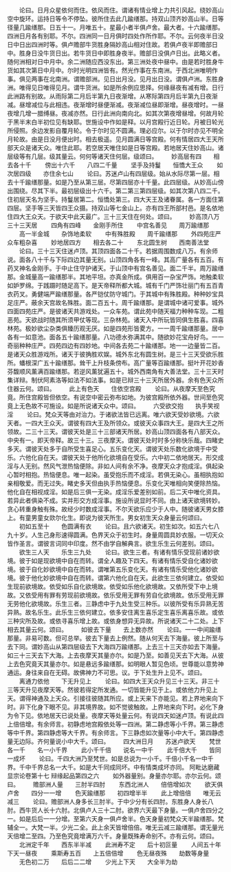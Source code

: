 <!-- { "loadSidebar": true } -->
　　论曰。日月众星依何而住。依风而住。谓诸有情业增上力共引风起。绕妙高山空中旋环。运持日等令不停坠。彼所住去此几踰缮那。持双山顶齐妙高山半。日等径量几踰缮那。日五十一。月唯五十。星最小者半俱卢舍。最大者。十六踰缮那。四洲日月各有别耶。不尔。四洲同一日月俱时四处作所作耶。不尔。云何夜半日没日中日出四洲时等。俱卢赡部牛货胜身隔妙高山相对住故。若俱卢夜半即赡部日中。胜身日没牛货日出。若牛货日中即胜身夜半。赡部日没俱卢日出。此略义者。随何洲相对日中月中。余二洲随应西没东出。第三洲处夜中昼中。由是若时胜身牛货如其次第日中月中。尔时光明四洲皆有。然光作事在东南洲。于西北洲唯明作事。俱见两事在北南洲。谓赡部洲。见日出月没。见月出日没。谓俱卢洲。东胜身洲。唯得见日唯得见月。谓牛货洲。如是所余例应思择。何缘昼夜有减有增。日行此洲路有别故。从雨际第二月后半第九日夜渐增。从寒际第四月后半第九日夜渐减。昼增减位与此相违。夜渐增时昼便渐减。夜渐减位昼即渐增。昼夜增时。一昼夜增几增一腊缚昼。夜减亦然。日行此洲向南向北。如其次第夜增昼增。何故月轮于黑半末白半初位见有缺耶。世施设中作如是释。以月宫殿行近日轮。月被日轮光所侵照。余边发影自覆月轮。令于尔时见不圆满。理必应尔。以于尔时亦见不明全月轮故。由是日没月便出时。相去极遥。见月圆满日等宫殿。何有情居四大王天所部天众是诸天众。唯住此耶。若空居天唯住如是日等宫殿。若地居天住妙高山。诸层级等有几层。级其量云。何何等诸天住何层。级颂曰。
　　妙高层有四　　相去各十千
　　傍出十六千　　八四二千量
　　坚手及持鬘　　恒憍大王众
　　如次居四级　　亦住余七山
　　论曰。苏迷卢山有四层级。始从水际尽第一层。相去十千踰缮那量。如是乃至从第三层。尽第四层亦十千量。此四层级。从妙高山傍出围绕。尽其下半。最初层级出十六千。第二第三第四层级。如其次第八四二千。住初层天名为坚手。持鬘居第二。恒憍处第三。四大天王及诸眷属。各一方面住第四层。坚手等三天皆四王众摄。持双山等七金山上。亦有四王所部村邑。是名依地住四大王众天。于欲天中此天最广。三十三天住在何处。颂曰。
　　妙高顶八万　　三十三天居
　　四角有四峰　　金刚手所住
　　中宫名善见　　周万踰缮那
　　高一半金城　　杂饰地柔软
　　中有殊胜殿　　周千踰缮那
　　外四苑庄严　　众车粗杂喜
　　妙地居四方　　相去各二十
　　东北圆生树　　西南善法堂
　　论曰。三十三天住迷卢顶。其顶四面各二十千。若据周围数成八万。有余师说。面各八十千与下际四边其量无别。山顶四角各有一峰。其高广量各有五百。有药叉神名金刚手。于中止住守护诸天。于山顶中有宫名善见。面二千半。周万踰缮那。金城量高一踰缮那半。其地平坦。亦真金所成。俱用百一杂宝严饰。地触柔软如妒罗绵。于践蹑时随足高下。是天帝释所都大城。城有千门严饰壮丽门有五百青衣药叉。勇健端严踰缮那量。各严铠仗防守城门。于其城中有殊胜殿。种种妙宝具足庄严。蔽余天宫故名殊胜。面二百五十。周千踰缮那。是谓城中诸可爱事。城外四面四苑庄严。是彼诸天共游戏处。一众车苑。谓此苑中随天福力种种车现。二粗恶苑。天欲战时随其所须甲仗等现。三杂林苑。诸天入中所玩皆同俱生胜喜。四喜林苑。极妙欲尘杂类俱臻历观无厌。如是四苑形皆畟方。一一周千踰缮那量。居中各有一如意池。面各五十踰缮那量。八功德水弥满其中。随欲妙花宝舟好鸟。一一奇丽种种庄严。四苑四边有四妙地。中间各去苑二十踰缮那。地一一边量皆二百。是诸天众胜游戏所。诸天于彼捔胜欢娱。城外东北有圆生树。是三十三天受欲乐胜所。蟠根深广五十踰缮那。耸干上升枝条傍布。高广量等百踰缮那。挺叶开花妙香芬馥顺风薰满百踰缮那。若逆风薰犹遍五十。城外西南角有大善法堂。三十三天时集详辩。制伏阿素洛等如法不如法事。如是已辩三十三天所居外器。余有色天众所住器云何。颂曰。
　　此上有色天　　住依空宫殿
　　论曰。从夜摩天至色究竟。所住宫殿皆但依空。有说空中密云弥布如地。为彼宫殿所依外器。世间至色究竟上无色故不可施设。如是所说诸天众中。颂曰。
　　六受欲交抱　　执手笑视淫
　　论曰。梵众天等由对治力。于诸欲法皆已远离。唯六欲天受妙欲境。六欲天者。一四大王众天。谓彼有四大王及所领众。或彼天众事四大王。是四大王之所领故。二三十三天。谓彼天处是三十三部诸天所居。妙高山顶四面各有八部天众。中央有一。即天帝释。故三十三。三夜摩天。谓彼天处时时多分称快乐哉。四睹史多天。谓彼天处多于自所受生喜足心。五乐变化天。谓彼天处乐数化欲境于中受乐。六他化自在天。谓彼天处于他所化欲境自在受乐。六中初二依地居天。形交成淫与人无别。然风气泄热恼便除。非如人间有余不净。夜摩天众才抱成淫。俱起染心暂时相抱。热恼便息。唯一起染。虽受抱乐而不成淫。若俱无染心。虽相执抱如亲相敬爱。而无过失。睹史多天但由执手热恼便息。乐变化天唯相向笑便除热恼。他化自在相视成淫。如是后三俱一无染。成淫乐爱差别如前。后二天中唯化资具。若异此者俱染不成。实并形交方成淫事。施设所说显时不同。由上诸天欲境转妙。贪心转重身触有殊。故经少时数成淫事。不尔天欲乐应少于人中。随彼诸天男女膝上。有童男童女欻尔化生。即说为彼天所生。男女初生天众身量云何颂曰。
　　初如五至十　　色圆满有衣
　　论曰。且六欲诸天。初生如次。如五六七八九十岁。人生己身形速得圆满。色界天众于初生时。身量周圆具妙衣服。一切天众皆作圣言。谓彼言词同中印度。然不由学自解典言。欲生乐生云何差别。颂曰。
　　欲生三人天　　乐生三九处
　　论曰。欲生三者。有诸有情乐受现前诸妙欲境。彼于如是现欲境中自在而转。谓全人趣及下四天。有诸有情乐受自化诸妙欲境。彼于自化妙欲境中自在而转。谓唯第五乐变化天。有诸有情乐受他化诸妙欲境。彼于他化妙欲境中自在而转。谓第六他化自在天。此欲生三依何建立。依受如生现前欲境故。依受如乐自化欲境故。依受如乐他化欲境故。又依所受下中上境故。又依受用有罪有劳现前欲境故。依乐受用无罪有劳自化欲境故。依乐受用无罪无劳他化欲境故。乐生三者。三静虑中于九处生受三种乐。以彼所受有乐异熟无苦异熟。故名乐生。此乐生三依何建立。依多安住离生喜乐定生喜乐离喜乐故。或依三种灾所及故。或依寻喜乐增上故。或依身想异无异故。所说诸天二十二处。上下相去其量云何。颂曰。
　　如彼去下量　　去上数亦然
　　论曰。一一中间踰缮那量。非易可数。但可总举。彼去下量去上例然。随从何天去下海量。彼上所至与去下同。谓妙高山从第四层级去下大海四万踰缮那。上去三十三天亦如去下海量。如三十三天去下大海。上去夜摩天其量亦尔。如是乃至。如善见天去下大海。从彼上去色究竟天其量亦尔。如是悬远多踰缮那。如明眼人暂见色顷。世尊能以意势神通运。身往来自在无碍。故佛神力不可思。议。于下处生升上见不。颂曰。
　　离通力依他　　下无升见上
　　论曰。如四大王天众升见三十三天。非三十三等天升见夜摩天等。然彼若得定所发通。一切皆能升见于上。或依他力升见上天。谓得神通及上天众。引接往彼随其所应。或上天来下亦能见。若上界地来向下时。非下化身下眼不见。非其境界故。如不觉彼触故。上界地来向下时。必化下身为令下见。依地居天已说处量。夜摩天等处量云何。有说四天如迷卢顶。有说此四上倍倍增。有余师言。初静虑地宫殿依处等一四洲。第二静虑等小千界。第三静虑等中千界。第四静虑等大千界。有余师言。下三静虑如次量等小中大千。第四静虑量无边际。齐何量说小中大千。颂曰。
　　四大洲日月　　苏迷卢欲天
　　梵世各一千　　名一小千界
　　此小千千倍　　说名一中千
　　此千倍大千　　皆同一成坏
　　论曰。千四大洲乃至梵世。如是总说为一小千。千倍小千名一中千界。千中千界总名一大千。如是大千同成同坏。中有情类成坏亦同。
阿毗达磨藏显宗论卷第十七
辩缘起品第四之六
　　如外器量别。身量亦尔耶。亦尔云何。颂曰。
　　赡部洲人量　　三肘半四肘
　　东西北洲人　　倍倍增如次
　　欲天俱卢舍　　四分一一增
　　色天踰缮那　　初四增半半
　　此上增倍倍　　唯无云减三
　　论曰。赡部洲人身多长三肘半。于中少分有长四肘。东胜身人身长八肘。西牛货人长十六肘。北俱卢人三十二肘。欲界六天最下身量。一俱卢舍四分之一。如是后后一一分增。至第六天身一俱卢舍半。色天身量初梵众天半踰缮那。梵辅全一。大梵一半。少光二全。此上余天皆增倍倍。唯无云减三踰缮那。谓无量光天倍增二至四。乃至色究竟增满万六千。身量既殊寿命别不。亦有云何。颂曰。
　　北洲定千年　　西东半半减
　　此洲寿不定　　后十初叵量
　　人间五十年　　下天一昼夜
　　乘斯寿五百　　上五倍倍增
　　色无昼夜殊　　劫数等身量
　　无色初二万　　后后二二增
　　少光上下天　　大全半为劫
